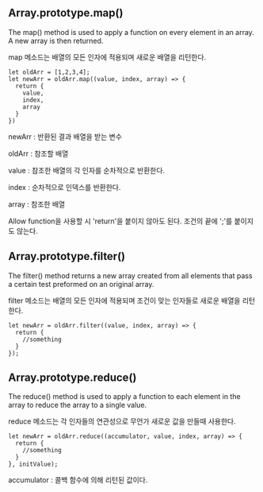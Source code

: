 <h2>Array.prototype.map()</h2>
<p>The map() method is used to apply a function on every element in an array. A new array is then returned.</p>
<p>map 메소드는 배열의 모든 인자에 적용되며 새로운 배열을 리턴한다.</p>

~~~
let oldArr = [1,2,3,4];
let newArr = oldArr.map((value, index, array) => {
  return {
    value,
    index,
    array
  }
})
~~~

<p>newArr : 반환된 결과 배열을 받는 변수</p>
<p>oldArr : 참조할 배열</p>
<p>value : 참조한 배열의 각 인자를 순차적으로 반환한다.</p>
<p>index : 순차적으로 인덱스를 반환한다.</p>
<p>array : 참조한 배열</p>
<p>Allow function을 사용할 시 'return'을 붙이지 않아도 된다. 조건의 끝에 ';'를 붙이지도 않는다.</p>

<h2>Array.prototype.filter()</h2>
<p>The filter() method returns a new array created from all elements that pass a certain test preformed on an original array.</p>
<p>filter 메소드는 배열의 모든 인자에 적용되며 조건이 맞는 인자들로 새로운 배열을 리턴한다.</p>

~~~
let newArr = oldArr.filter((value, index, array) => {
  return {
    //something
  }
});
~~~



<h2>Array.prototype.reduce()</h2>
<p>The reduce() method is used to apply a function to each element in the array to reduce the array to a single value.</p>
<p>reduce 메소드는 각 인자들의 연관성으로 무언가 새로운 값을 만들때 사용한다.</p>

~~~
let newArr = oldArr.reduce((accumulator, value, index, array) => {
  return {
    //something
  }
}, initValue);
~~~

<p>accumulator : 콜백 함수에 의해 리턴된 값이다.</p>
